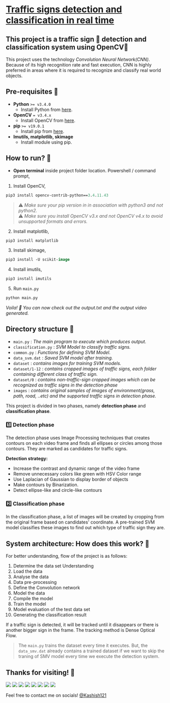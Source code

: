 # [Traffic signs detection and classification in real time](https://kashish121.github.io/Traffic-Signal-Detection-System/)

## This project is a traffic sign :no_mobile_phones: detection and classification system using OpenCV:round_pushpin:

This project uses the technology *Convolution Neural Network(CNN)*. Because of its high recognition rate and fast execution, CNN is highly preferred in areas where it is required to recognize and classify real world objects.<br>

## Pre-requisites :rotating_light:

- **Python** `>= v3.4.0`
    - Install Python from [here](https://www.python.org/).
- **OpenCV** `= v3.4.x`
    - Install OpenCV from [here](https://opencv.org/releases/).
- **pip** `>= v19.0.1`
    - Install pip from [here](https://pip.pypa.io/en/stable/installing/).
- **Imutils, matplotlib, skimage**
    - Install module using pip.

## How to run? :rocket:

- **Open terminal** inside project folder location.
Powershell / command prompt,
1. Install OpenCV,

```ps
pip3 install opencv-contrib-python==3.4.11.43
```
> :warning: *Make sure your pip version in in association with python3 and not python2.*<br> 
> :warning: *Make sure you install OpenCV v3.x and not OpenCV v4.x to avoid unsupported formats and errors.*

2. Install matplotlib,

```ps
pip3 install matplotlib
```

3. Install skimage,

```ps
pip3 install -U scikit-image
```

4. Install imutils,

```ps
pip3 install imutils
```

5. Run `main.py`

```ps
python main.py
```
*Voila! :clap: You can now check out the output.txt and the output video generated.*

## Directory structure :open_file_folder:
- `main.py` : *The main program to execute which produces output.*
- `classification.py` : *SVM Model to classify traffic signs.*
- `common.py` : *Functions for defining SVM Model.*
- `data_svm.dat` : *Saved SVM model after training.*
- `dataset` : *contains images for training SVM models.*
- `dataset/1-12` : *contains cropped images of traffic signs, each folder containing different class of traffic sign.*
- `dataset/0` : *contains non-traffic-sign cropped images which can be recognized as traffic signs in the detection phase* 
- `images` : *contains original samples of images of environment(grass, path, road, ..etc) and the supported traffic signs in detection phase.*

This project is divided in two phases, namely **detection phase** and **classification phase**. 

### :one: Detection phase

The detection phase uses Image Processing techniques that creates contours on each video frame and finds all ellipses or circles among those contours. They are marked as candidates for traffic signs.

**Detection strategy:**
- Increase the contrast and dynamic range of the video frame
- Remove unnecessary colors like green with HSV Color range
- Use Laplacian of Gaussian to display border of objects
- Make contours by Binarization.
- Detect ellipse-like and circle-like contours

### :two: Classification phase

In the classification phase, a list of images will be created by cropping from the original frame based on candidates' coordinate. A pre-trained SVM model classifies these images to find out which type of traffic sign they are.

## System architecture: How does this work? :wrench:

For better understanding, flow of the project is as follows:

1. Determine the data set Understanding
2. Load the data
3. Analyse the data
4. Data pre-processing
5. Define the Convolution network
6. Model the data
7. Compile the model
8. Train the model
9. Model evaluation of the test data set
10. Generating the classification result

If a traffic sign is detected, it will be tracked until it disappears or there is another bigger sign in the frame. The tracking method is Dense Optical Flow.
> The `main.py` trains the dataset every time it executes. But, the `data_smv.dat` already contains a trained dataset if we want to skip the traning of SMV model every time we execute the detection system.

## Thanks for visiting! :cherry_blossom: 

[![](https://sourcerer.io/fame/Kashish121/Kashish121/Traffic-Signal-Detection-System/images/0)](https://sourcerer.io/fame/Kashish121/Kashish121/Traffic-Signal-Detection-System/links/0)
[![](https://sourcerer.io/fame/Kashish121/Kashish121/Traffic-Signal-Detection-System/images/1)](https://sourcerer.io/fame/Kashish121/Kashish121/Traffic-Signal-Detection-System/links/1)
[![](https://sourcerer.io/fame/Kashish121/Kashish121/Traffic-Signal-Detection-System/images/2)](https://sourcerer.io/fame/Kashish121/Kashish121/Traffic-Signal-Detection-System/links/2)
[![](https://sourcerer.io/fame/Kashish121/Kashish121/Traffic-Signal-Detection-System/images/3)](https://sourcerer.io/fame/Kashish121/Kashish121/Traffic-Signal-Detection-System/links/3)
[![](https://sourcerer.io/fame/Kashish121/Kashish121/Traffic-Signal-Detection-System/images/4)](https://sourcerer.io/fame/Kashish121/Kashish121/Traffic-Signal-Detection-System/links/4)
[![](https://sourcerer.io/fame/Kashish121/Kashish121/Traffic-Signal-Detection-System/images/5)](https://sourcerer.io/fame/Kashish121/Kashish121/Traffic-Signal-Detection-System/links/5)
[![](https://sourcerer.io/fame/Kashish121/Kashish121/Traffic-Signal-Detection-System/images/6)](https://sourcerer.io/fame/Kashish121/Kashish121/Traffic-Signal-Detection-System/links/6)
[![](https://sourcerer.io/fame/Kashish121/Kashish121/Traffic-Signal-Detection-System/images/7)](https://sourcerer.io/fame/Kashish121/Kashish121/Traffic-Signal-Detection-System/links/7)

Feel free to contact me on socials! 
[@Kashish121](https://github.com/Kashish121)

<!-- Using CNN, python based.
Tools and technologies used:
1. Python
2. CNN
3. opencv
4. machine learning
5. image processing -->
